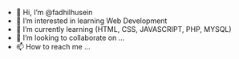 - 👋 Hi, I’m @fadhilhusein
- 👀 I’m interested in learning Web Development
- 🌱 I’m currently learning (HTML, CSS, JAVASCRIPT, PHP, MYSQL)
- 💞️ I’m looking to collaborate on ...
- 📫 How to reach me ...

<!---
fadhilhusein/fadhilhusein is a ✨ special ✨ repository because its `README.md` (this file) appears on your GitHub profile.
You can click the Preview link to take a look at your changes.
--->
